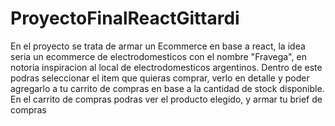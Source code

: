 # ProyectoFinalReactGittardi
En el proyecto se trata de armar un Ecommerce en base a react, la idea seria un ecommerce de electrodomesticos con el nombre "Fravega", en notoria inspiracion al local de electrodomesticos argentinos.
Dentro de este podras seleccionar el item que quieras comprar, verlo en detalle y poder agregarlo a tu carrito de compras en base a la cantidad de stock disponible.
En el carrito de compras podras ver el producto elegido, y armar tu brief de compras
